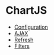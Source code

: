 # ChartJS

- [Configuration](./configuration.md)
- [AJAX](./bar.md)
- [Refresh](./donut.md)
- [Filters](./line.md)